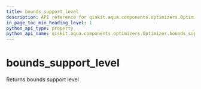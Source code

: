 ```yaml
---
title: bounds_support_level
description: API reference for qiskit.aqua.components.optimizers.Optimizer.bounds_support_level
in_page_toc_min_heading_level: 1
python_api_type: property
python_api_name: qiskit.aqua.components.optimizers.Optimizer.bounds_support_level
---
```


# bounds\_support\_level

Returns bounds support level

